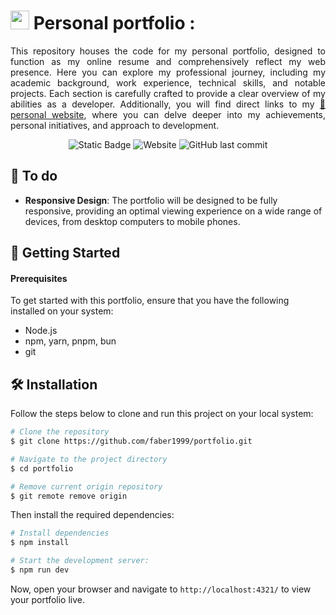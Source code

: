 # <img src="https://media.tenor.com/images/0290b6387694a576c9b8858c900fe8c0/tenor.gif" width="30px"> Personal portfolio :

<p align="justify">This repository houses the code for my personal portfolio, designed to function as my online resume and comprehensively reflect my web presence. Here you can explore my professional journey, including my academic background, work experience, technical skills, and notable projects. Each section is carefully crafted to provide a clear overview of my abilities as a developer. Additionally, you will find direct links to my <a href="https://fabergrajales.dev/" target="_blank" > 🔗 personal website</a>, where you can delve deeper into my achievements, personal initiatives, and approach to development.</p>

<!-- <img style="border-radius: 20px;" src="https://github.com/faber1999/portfolio/blob/main/public/screenshot.png?raw=true"> -->

<div align="center">
  
![Static Badge](https://img.shields.io/badge/author-faber_grajales-%237849F7?style=for-the-badge)
![Website](https://img.shields.io/website?url=https%3A%2F%2Ffabergrajales.dev%2F&style=for-the-badge&color=%232ab06f)
![GitHub last commit](https://img.shields.io/github/last-commit/faber1999/portfolio?display_timestamp=author&style=for-the-badge)

</div>

## 📝 To do

- **Responsive Design**: The portfolio will be designed to be fully responsive, providing an optimal viewing experience on a wide range of devices, from desktop computers to mobile phones.

## 🚀 Getting Started

#### Prerequisites

To get started with this portfolio, ensure that you have the following installed on your system:

- Node.js
- npm, yarn, pnpm, bun
- git

## 🛠️ Installation

Follow the steps below to clone and run this project on your local system:

```bash
# Clone the repository
$ git clone https://github.com/faber1999/portfolio.git

# Navigate to the project directory
$ cd portfolio

# Remove current origin repository
$ git remote remove origin
```

Then install the required dependencies:

```bash
# Install dependencies
$ npm install

# Start the development server:
$ npm run dev
```

Now, open your browser and navigate to `http://localhost:4321/` to view your portfolio live.
